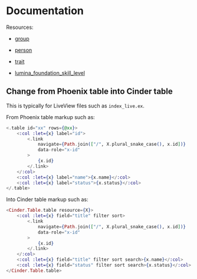 # Documentation

Resources:

- [group](https://github.com/contactopensource/contactopensource/tree/master/api/group)

- [person](https://github.com/contactopensource/contactopensource/tree/master/api/person)

- [trait](https://github.com/contactopensource/contactopensource/tree/master/api/trait)

- [lumina_foundation_skill_level](https://github.com/contactopensource/contactopensource/tree/master/api/lumina_foundation_skill_level)


## Change from Phoenix table into Cinder table

This is typically for LiveView files such as `index_live.ex`.

From Phoenix table markup such as:

```heex
<.table id="xx" rows={@xx}>
    <:col :let={x} label="id">
        <.link
            navigate={Path.join(["/", X.plural_snake_case(), x.id])}
            data-role="x-id"
        >
            {x.id}
        </.link>
    </:col>
    <:col :let={x} label="name">{x.name}</:col>
    <:col :let={x} label="status">{x.status}</:col>
</.table>
```

Into Cinder table markup such as:

```heex
<Cinder.Table.table resource={X}>
    <:col :let={x} field="title" filter sort>
        <.link
            navigate={Path.join(["/", X.plural_snake_case(), x.id])}
            data-role="x-id"
        >
            {x.id}
        </.link>
    </:col>
    <:col :let={x} field="title" filter sort search>{x.name}</:col>
    <:col :let={x} field="status" filter sort search>{x.status}</:col>
</Cinder.Table.table>
```
